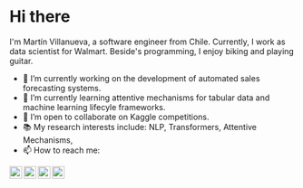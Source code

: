 # Hi there 

I'm Martín Villanueva, a software engineer from Chile. Currently, I work as data scientist for Walmart. Beside's programming, I enjoy biking and playing guitar.

- 🚀  I’m currently working on the development of automated sales forecasting systems.
- 🌱  I’m currently learning attentive mechanisms for tabular data and machine learning lifecyle frameworks.
- 🦾  I’m open to collaborate on Kaggle competitions. 
- 📚  My research interests include: NLP, Transformers, Attentive Mechanisms, 
- 📫  How to reach me: 

<a href="https://t.me/mavillan">
  <img align="left" alt="mavillan's Telegram" width="22px" src="https://cdn.jsdelivr.net/npm/simple-icons@v3/icons/telegram.svg" />
</a>
<a href="https://www.linkedin.com/in/mavillan/">
  <img align="left" alt="mavillan's LinkdeIN" width="22px" src="https://cdn.jsdelivr.net/npm/simple-icons@v3/icons/linkedin.svg" />
</a>
<a href="https://www.kaggle.com/mavillan">
  <img align="left" alt="mavillan's Kaggle" width="22px" src="https://cdn.jsdelivr.net/npm/simple-icons@v3/icons/kaggle.svg" />
</a>
<a href="https://stackoverflow.com/users/2736583/mavillan">
  <img align="left" alt="mavillan's Stackoverflow" width="22px" src="https://cdn.jsdelivr.net/npm/simple-icons@v3/icons/stackoverflow.svg" />
</a>
<br />
